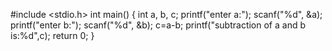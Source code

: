 #include <stdio.h>
int main()
{
int a, b, c;
printf("enter a:");
scanf("%d", &a);
printf("enter b:");
scanf("%d", &b);
c=a-b;
printf("subtraction of a and b is:%d",c);
return 0;
}
